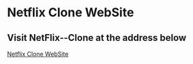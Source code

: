 # Netflix Clone WebSite

## Visit NetFlix--Clone at the address below

<a href="https://talismar.github.io/netflix_clone/" target="_blank" >Netflix Clone WebSite</a>



